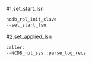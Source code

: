 #1.set_start_lsn

```cpp
ncdb_rpl_init_slave
--set_start_lsn
```

#2.set_applied_lsn

```cpp
caller:
--NCDB_rpl_sys::parse_log_recs	
```




